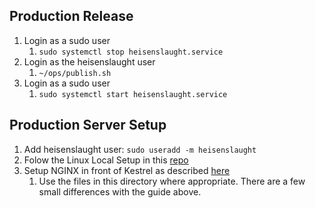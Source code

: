 ## Production Release
1. Login as a sudo user
    1. `sudo systemctl stop heisenslaught.service`
1. Login as the heisenslaught user
    1. `~/ops/publish.sh`
1. Login as a sudo user
    1. `sudo systemctl start heisenslaught.service`

## Production Server Setup
1. Add heisenslaught user: `sudo useradd -m heisenslaught`
1. Folow the Linux Local Setup in this [repo](https://github.com/chetjan/heisenslaught)
1. Setup NGINX in front of Kestrel as described [here](https://docs.microsoft.com/en-us/aspnet/core/publishing/linuxproduction)
    1. Use the files in this directory where appropriate. There are a few small differences with the guide above.
